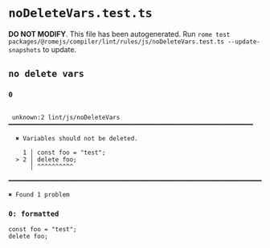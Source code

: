 # `noDeleteVars.test.ts`

**DO NOT MODIFY**. This file has been autogenerated. Run `rome test packages/@romejs/compiler/lint/rules/js/noDeleteVars.test.ts --update-snapshots` to update.

## `no delete vars`

### `0`

```

 unknown:2 lint/js/noDeleteVars ━━━━━━━━━━━━━━━━━━━━━━━━━━━━━━━━━━━━━━━━━━━━━━━━━━━━━━━━━━━━━━━━━━━━

  ✖ Variables should not be deleted.

    1 │ const foo = "test";
  > 2 │ delete foo;
      │ ^^^^^^^^^^

━━━━━━━━━━━━━━━━━━━━━━━━━━━━━━━━━━━━━━━━━━━━━━━━━━━━━━━━━━━━━━━━━━━━━━━━━━━━━━━━━━━━━━━━━━━━━━━━━━━━

✖ Found 1 problem

```

### `0: formatted`

```
const foo = "test";
delete foo;

```
